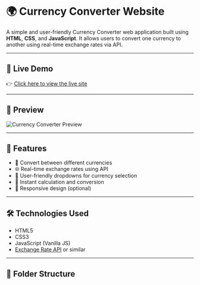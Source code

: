 # 🌍 Currency Converter Website

A simple and user-friendly Currency Converter web application built using **HTML**, **CSS**, and **JavaScript**. It allows users to convert one currency to another using real-time exchange rates via API.

---

## 🔗 Live Demo

👉 [Click here to view the live site](https://currency-rho-three.vercel.app/)

---

## 📸 Preview

![Currency Converter Preview](./img/preview.png)

---

## 🚀 Features

- 💱 Convert between different currencies
- 🌐 Real-time exchange rates using API
- 🔎 User-friendly dropdowns for currency selection
- 🧮 Instant calculation and conversion
- 📱 Responsive design (optional)

---

## 🛠️ Technologies Used

- HTML5
- CSS3
- JavaScript (Vanilla JS)
- [Exchange Rate API](https://www.exchangerate-api.com/) or similar

---

## 📁 Folder Structure



